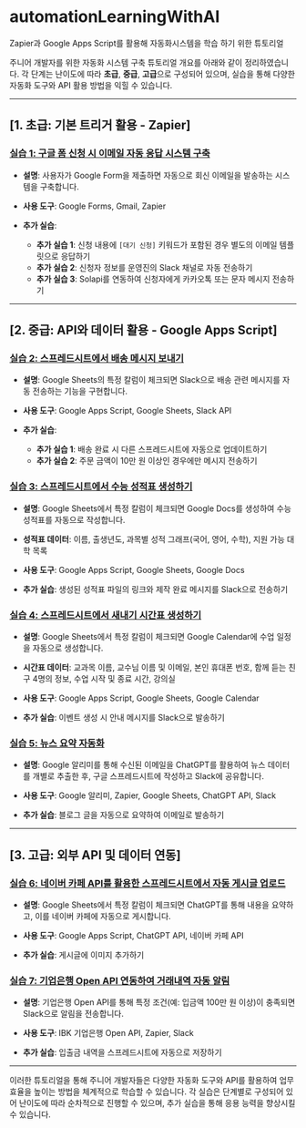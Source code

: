 # automationLearningWithAI
Zapier과 Google Apps Script를 활용해 자동화시스템을 학습 하기 위한 튜토리얼  

주니어 개발자를 위한 자동화 시스템 구축 튜토리얼 개요를 아래와 같이 정리하였습니다. 각 단계는 난이도에 따라 **초급**, **중급**, **고급**으로 구성되어 있으며, 실습을 통해 다양한 자동화 도구와 API 활용 방법을 익힐 수 있습니다.

---

## **[1. 초급: 기본 트리거 활용 - Zapier]**

### [**실습 1: 구글 폼 신청 시 이메일 자동 응답 시스템 구축**](1.formsToEmail.md)

- **설명**: 사용자가 Google Form을 제출하면 자동으로 회신 이메일을 발송하는 시스템을 구축합니다.

- **사용 도구**: Google Forms, Gmail, Zapier

- **추가 실습**:
  - **추가 실습 1**: 신청 내용에 `[대기 신청]` 키워드가 포함된 경우 별도의 이메일 템플릿으로 응답하기
  - **추가 실습 2**: 신청자 정보를 운영진의 Slack 채널로 자동 전송하기
  - **추가 실습 3**: Solapi를 연동하여 신청자에게 카카오톡 또는 문자 메시지 전송하기

---

## **[2. 중급: API와 데이터 활용 - Google Apps Script]**

### [**실습 2: 스프레드시트에서 배송 메시지 보내기**](2.sheetsToMessage.md)

- **설명**: Google Sheets의 특정 칼럼이 체크되면 Slack으로 배송 관련 메시지를 자동 전송하는 기능을 구현합니다.

- **사용 도구**: Google Apps Script, Google Sheets, Slack API

- **추가 실습**:
  - **추가 실습 1**: 배송 완료 시 다른 스프레드시트에 자동으로 업데이트하기
  - **추가 실습 2**: 주문 금액이 10만 원 이상인 경우에만 메시지 전송하기

### [**실습 3: 스프레드시트에서 수능 성적표 생성하기**](3.sheetsToDocs.md)

- **설명**: Google Sheets에서 특정 칼럼이 체크되면 Google Docs를 생성하여 수능 성적표를 자동으로 작성합니다.

- **성적표 데이터**: 이름, 출생년도, 과목별 성적 그래프(국어, 영어, 수학), 지원 가능 대학 목록

- **사용 도구**: Google Apps Script, Google Sheets, Google Docs

- **추가 실습**: 생성된 성적표 파일의 링크와 제작 완료 메시지를 Slack으로 전송하기

### [**실습 4: 스프레드시트에서 새내기 시간표 생성하기**](4.sheetsToCalendar.md)

- **설명**: Google Sheets에서 특정 칼럼이 체크되면 Google Calendar에 수업 일정을 자동으로 생성합니다.

- **시간표 데이터**: 교과목 이름, 교수님 이름 및 이메일, 본인 휴대폰 번호, 함께 듣는 친구 4명의 정보, 수업 시작 및 종료 시간, 강의실

- **사용 도구**: Google Apps Script, Google Sheets, Google Calendar

- **추가 실습**: 이벤트 생성 시 안내 메시지를 Slack으로 발송하기

### [**실습 5: 뉴스 요약 자동화**](5.newsSummary.md)

- **설명**: Google 알리미를 통해 수신된 이메일을 ChatGPT를 활용하여 뉴스 데이터를 개별로 추출한 후, 구글 스프레드시트에 작성하고 Slack에 공유합니다.

- **사용 도구**: Google 알리미, Zapier, Google Sheets, ChatGPT API, Slack

- **추가 실습**: 블로그 글을 자동으로 요약하여 이메일로 발송하기

---

## **[3. 고급: 외부 API 및 데이터 연동]**

### [**실습 6: 네이버 카페 API를 활용한 스프레드시트에서 자동 게시글 업로드**](6.sheetsToCafe.md)

- **설명**: Google Sheets에서 특정 칼럼이 체크되면 ChatGPT를 통해 내용을 요약하고, 이를 네이버 카페에 자동으로 게시합니다.

- **사용 도구**: Google Apps Script, ChatGPT API, 네이버 카페 API

- **추가 실습**: 게시글에 이미지 추가하기

### [**실습 7: 기업은행 Open API 연동하여 거래내역 자동 알림**](7.bankTransaction.md)

- **설명**: 기업은행 Open API를 통해 특정 조건(예: 입금액 100만 원 이상)이 충족되면 Slack으로 알림을 전송합니다.

- **사용 도구**: IBK 기업은행 Open API, Zapier, Slack

- **추가 실습**: 입출금 내역을 스프레드시트에 자동으로 저장하기

---

이러한 튜토리얼을 통해 주니어 개발자들은 다양한 자동화 도구와 API를 활용하여 업무 효율을 높이는 방법을 체계적으로 학습할 수 있습니다. 각 실습은 단계별로 구성되어 있어 난이도에 따라 순차적으로 진행할 수 있으며, 추가 실습을 통해 응용 능력을 향상시킬 수 있습니다. 